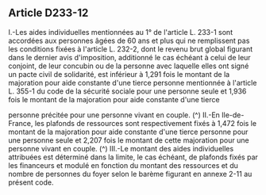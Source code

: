 ## Article D233-12

I.-Les aides individuelles mentionnées au 1° de l'article L. 233-1 sont accordées aux personnes âgées de 60
ans et plus qui ne remplissent pas les conditions fixées à l'article L. 232-2, dont le revenu brut global figurant
dans le dernier avis d'imposition, additionné le cas échéant à celui de leur conjoint, de leur concubin ou de
la personne avec laquelle elles ont signé un pacte civil de solidarité, est inférieur à 1,291 fois le montant de
la majoration pour aide constante d'une tierce personne mentionnée à l'article L. 355-1 du code de la sécurité
sociale pour une personne seule et 1,936 fois le montant de la majoration pour aide constante d'une tierce

personne précitée pour une personne vivant en couple. (^)
II.-En Ile-de-France, les plafonds de ressources sont respectivement fixés à 1,472 fois le montant de la
majoration pour aide constante d'une tierce personne pour une personne seule et 2,207 fois le montant de
cette majoration pour une personne vivant en couple. (^)
III.-Le montant des aides individuelles attribuées est déterminé dans la limite, le cas échéant, de plafonds
fixés par les financeurs et modulé en fonction du montant des ressources et du nombre de personnes du foyer
selon le barème figurant en annexe 2-11 au présent code.

